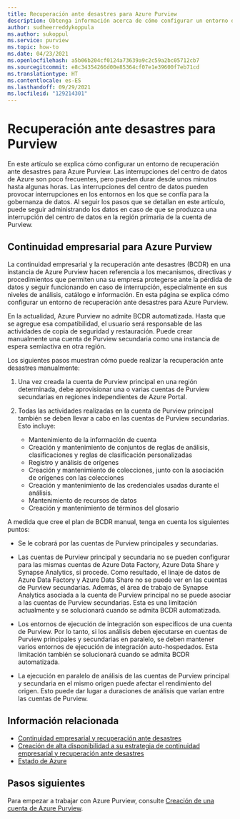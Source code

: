```yaml
---
title: Recuperación ante desastres para Azure Purview
description: Obtenga información acerca de cómo configurar un entorno de recuperación ante desastres para Azure Purview.
author: sudheerreddykoppula
ms.author: sukoppul
ms.service: purview
ms.topic: how-to
ms.date: 04/23/2021
ms.openlocfilehash: a5b06b204cf0124a73639a9c2c59a2bc05712cb7
ms.sourcegitcommit: e8c34354266d00e85364cf07e1e39600f7eb71cd
ms.translationtype: HT
ms.contentlocale: es-ES
ms.lasthandoff: 09/29/2021
ms.locfileid: "129214301"
---
```

# <a name="disaster-recovery-for-purview"></a>Recuperación ante desastres para Purview

En este artículo se explica cómo configurar un entorno de recuperación ante desastres para Azure Purview. Las interrupciones del centro de datos de Azure son poco frecuentes, pero pueden durar desde unos minutos hasta algunas horas. Las interrupciones del centro de datos pueden provocar interrupciones en los entornos en los que se confía para la gobernanza de datos. Al seguir los pasos que se detallan en este artículo, puede seguir administrando los datos en caso de que se produzca una interrupción del centro de datos en la región primaria de la cuenta de Purview.

## <a name="achieve-business-continuity-for-azure-purview"></a>Continuidad empresarial para Azure Purview

La continuidad empresarial y la recuperación ante desastres (BCDR) en una instancia de Azure Purview hacen referencia a los mecanismos, directivas y procedimientos que permiten una su empresa protegerse ante la pérdida de datos y seguir funcionando en caso de interrupción, especialmente en sus niveles de análisis, catálogo e información. En esta página se explica cómo configurar un entorno de recuperación ante desastres para Azure Purview.

En la actualidad, Azure Purview no admite BCDR automatizada. Hasta que se agregue esa compatibilidad, el usuario será responsable de las actividades de copia de seguridad y restauración. Puede crear manualmente una cuenta de Purview secundaria como una instancia de espera semiactiva en otra región.

Los siguientes pasos muestran cómo puede realizar la recuperación ante desastres manualmente:

1. Una vez creada la cuenta de Purview principal en una región determinada, debe aprovisionar una o varias cuentas de Purview secundarias en regiones independientes de Azure Portal. 

2. Todas las actividades realizadas en la cuenta de Purview principal también se deben llevar a cabo en las cuentas de Purview secundarias. Esto incluye: 

    - Mantenimiento de la información de cuenta
    - Creación y mantenimiento de conjuntos de reglas de análisis, clasificaciones y reglas de clasificación personalizadas
    - Registro y análisis de orígenes
    - Creación y mantenimiento de colecciones, junto con la asociación de orígenes con las colecciones
    - Creación y mantenimiento de las credenciales usadas durante el análisis.
    - Mantenimiento de recursos de datos
    - Creación y mantenimiento de términos del glosario


A medida que cree el plan de BCDR manual, tenga en cuenta los siguientes puntos: 

- Se le cobrará por las cuentas de Purview principales y secundarias. 

- Las cuentas de Purview principal y secundaria no se pueden configurar para las mismas cuentas de Azure Data Factory, Azure Data Share y Synapse Analytics, si procede.  Como resultado, el linaje de datos de Azure Data Factory y Azure Data Share no se puede ver en las cuentas de Purview secundarias. Además, el área de trabajo de Synapse Analytics asociada a la cuenta de Purview principal no se puede asociar a las cuentas de Purview secundarias. Esta es una limitación actualmente y se solucionará cuando se admita BCDR automatizada. 

- Los entornos de ejecución de integración son específicos de una cuenta de Purview. Por lo tanto, si los análisis deben ejecutarse en cuentas de Purview principales y secundarias en paralelo, se deben mantener varios entornos de ejecución de integración auto-hospedados. Esta limitación también se solucionará cuando se admita BCDR automatizada. 

- La ejecución en paralelo de análisis de las cuentas de Purview principal y secundaria en el mismo origen puede afectar el rendimiento del origen. Esto puede dar lugar a duraciones de análisis que varían entre las cuentas de Purview.   

## <a name="related-information"></a>Información relacionada

- [Continuidad empresarial y recuperación ante desastres](../best-practices-availability-paired-regions.md)
- [Creación de alta disponibilidad a su estrategia de continuidad empresarial y recuperación ante desastres](/azure/architecture/solution-ideas/articles/build-high-availability-into-your-bcdr-strategy)
- [Estado de Azure](https://status.azure.com/status)

## <a name="next-steps"></a>Pasos siguientes

Para empezar a trabajar con Azure Purview, consulte [Creación de una cuenta de Azure Purview](create-catalog-portal.md).
